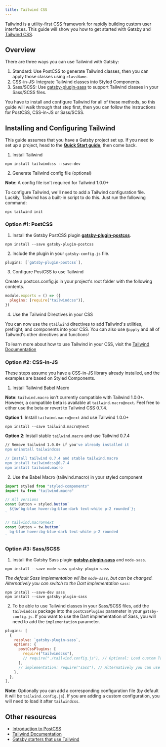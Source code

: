 ```yaml
---
title: Tailwind CSS
---
```


Tailwind is a utility-first CSS framework for rapidly building custom user interfaces. This guide will show you how to get started with Gatsby and [Tailwind CSS](https://tailwindcss.com/).

## Overview

There are three ways you can use Tailwind with Gatsby:

1. Standard: Use PostCSS to generate Tailwind classes, then you can apply those classes using `className`.
2. CSS-in-JS: Integrate Tailwind classes into Styled Components.
3. Sass/SCSS: Use [gatsby-plugin-sass](https://www.gatsbyjs.org/packages/gatsby-plugin-sass/) to support Tailwind classes in your Sass/SCSS files.

You have to install and configure Tailwind for all of these methods, so this guide will walk through that step first, then you can follow the instructions for PostCSS, CSS-in-JS or Sass/SCSS.

## Installing and Configuring Tailwind

This guide assumes that you have a Gatsby project set up. If you need to set up a project, head to the [**Quick Start guide**](/docs/quick-start), then come back.

1. Install Tailwind

```shell
npm install tailwindcss --save-dev
```

2. Generate Tailwind config file (optional)

**Note**: A config file isn't required for Tailwind 1.0.0+

To configure Tailwind, we'll need to add a Tailwind configuration file. Luckily, Tailwind has a built-in script to do this. Just run the following command:

```shell
npx tailwind init
```

### Option #1: PostCSS

1.  Install the Gatsby PostCSS plugin [**gatsby-plugin-postcss**](https://github.com/gatsbyjs/gatsby/tree/master/packages/gatsby-plugin-postcss).

```shell
npm install --save gatsby-plugin-postcss
```

2.  Include the plugin in your `gatsby-config.js` file.

```javascript:title=gatsby-config.js
plugins: [`gatsby-plugin-postcss`],
```

3. Configure PostCSS to use Tailwind

Create a postcss.config.js in your project's root folder with the following contents.

```javascript:title=postcss.config.js
module.exports = () => ({
  plugins: [require("tailwindcss")],
})
```

4. Use the Tailwind Directives in your CSS

You can now use the `@tailwind` directives to add Tailwind's utilities, preflight, and components into your CSS. You can also use `@apply` and all of Tailwind's other directives and functions!

To learn more about how to use Tailwind in your CSS, visit the [Tailwind Documentation](https://tailwindcss.com/docs/installation#3-use-tailwind-in-your-css)

### Option #2: CSS-in-JS

These steps assume you have a CSS-in-JS library already installed, and the examples are based on Styled Components.

1. Install Tailwind Babel Macro

**Note**: `tailwind.macro` isn't currently compatible with Tailwind 1.0.0+. However, a compatible beta is available at `tailwind.macro@next`. Feel free to either use the beta or revert to Tailwind CSS 0.7.4.

**Option 1**: Install `tailwind.macro@next` and use Tailwind 1.0.0+

```shell
npm install --save tailwind.macro@next
```

**Option 2**: Install stable `tailwind.macro` and use Tailwind 0.7.4

```bash
// Remove tailwind 1.0.0+ if you've already installed it
npm uninstall tailwindcss

// Install tailwind 0.7.4 and stable tailwind.macro
npm install tailwindcss@0.7.4
npm install tailwind.macro
```

2. Use the Babel Macro (tailwind.macro) in your styled component

```javascript
import styled from "styled-components"
import tw from "tailwind.macro"

// All versions
const Button = styled.button`
  ${tw`bg-blue hover:bg-blue-dark text-white p-2 rounded`};
`

// tailwind.macro@next
const Button = tw.button`
  bg-blue hover:bg-blue-dark text-white p-2 rounded
`
```

### Option #3: Sass/SCSS

1.  Install the Gatsby Sass plugin [**gatsby-plugin-sass**](https://www.gatsbyjs.org/packages/gatsby-plugin-sass/) and `node-sass`.

```shell
npm install --save node-sass gatsby-plugin-sass
```

_The default Sass implementation wil lbe `node-sass`, but can be changed. Alternatively you can switch to the Dart implementation `sass`:_

```shell
npm install --save-dev sass
npm install --save gatsby-plugin-sass
```

2. To be able to use Tailwind classes in your Sass/SCSS files, add the `tailwindcss` package into the `postCSSPlugins` parameter in your `gatsby-config.js`. If you want to use the Dart implementation of Sass, you will need to add the `implementation` parameter.

```javascript:title=gatsby-config.js
plugins: [
  {
    resolve: `gatsby-plugin-sass`,
    options: {
      postCssPlugins: [
        require("tailwindcss"),
        // require("./tailwind.config.js"), // Optional: Load custom Tailwind CSS configuration
      ],
      // implementation: require("sass"), // Alternatively you can use another Sass implementation
    },
  },
],
```

**Note:** Optionally you can add a corresponding configuration file (by default it will be `tailwind.config.js`).
If you are adding a custom configuration, you will need to load it after `tailwindcss`.

## Other resources

- [Introduction to PostCSS](https://www.smashingmagazine.com/2015/12/introduction-to-postcss/)
- [Tailwind Documentation](https://tailwindcss.com/)
- [Gatsby starters that use Tailwind](/starters/?c=Styling%3ATailwind&v=2)

